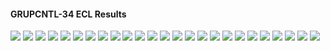 #### GRUPCNTL-34 ECL Results

![](ECL/GRUPCNTL-34-Bottom_Hole_Pressure.png)
![](ECL/GRUPCNTL-34-Field_Production_Comparison_Plot.png)
![](ECL/GRUPCNTL-34-Field_Sales_Gas_Production_Comparison_Plot.png)
![](ECL/GRUPCNTL-34-Field_Water_Injection_Comparison_Plot.png)
![](ECL/GRUPCNTL-34-Gas_Injection_Volumes.png)
![](ECL/GRUPCNTL-34-Group_Gas_Injection.png)
![](ECL/GRUPCNTL-34-Group_INJE_Gas_Injection_Comparison_Plot.png)
![](ECL/GRUPCNTL-34-Group_INJE_Water_Injection_Comparison_Plot.png)
![](ECL/GRUPCNTL-34-Group_PROD_Production_Comparison_Plot.png)
![](ECL/GRUPCNTL-34-Group_Water_Injection.png)
![](ECL/GRUPCNTL-34-Well_INJ1_Gas_Injection_Comparison_Plot.png)
![](ECL/GRUPCNTL-34-Well_INJ1_Water_Injection_Performance.png)
![](ECL/GRUPCNTL-34-Well_INJ2_Water_Injection_Performance.png)
![](ECL/GRUPCNTL-34-Well_PROD1_Pressure_Comparison_Plot.png)
![](ECL/GRUPCNTL-34-Well_PROD1_Production_and_Mode_of_Control_Plot.png)
![](ECL/GRUPCNTL-34-Well_PROD1_Production_Performance.png)
![](ECL/GRUPCNTL-34-Well_PROD2_Pressure_Comparison_Plot.png)
![](ECL/GRUPCNTL-34-Well_PROD2_Production_and_Mode_of_Control_Plot.png)
![](ECL/GRUPCNTL-34-Well_PROD2_Production_Performance.png)
![](ECL/GRUPCNTL-34-Well_PROD3_Pressure_Comparison_Plot.png)
![](ECL/GRUPCNTL-34-Well_PROD3_Production_and_Mode_of_Control_Plot.png)
![](ECL/GRUPCNTL-34-Well_PROD3_Production_Performance.png)
![](ECL/GRUPCNTL-34-Well_PROD4_Pressure_Comparison_Plot.png)
![](ECL/GRUPCNTL-34-Well_PROD4_Production_and_Mode_of_Control_Plot.png)
![](ECL/GRUPCNTL-34-Well_PROD4_Production_Performance.png)
